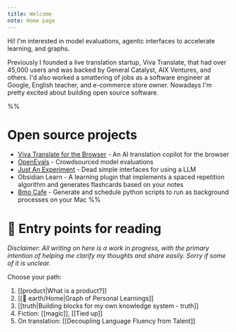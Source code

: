 ```yaml
---
title: Welcome
note: Home page
---
```

Hi! I'm interested in model evaluations, agentic interfaces to accelerate learning, and graphs.

Previously I founded a live translation startup, Viva Translate, that had over 45,000 users and was backed by General Catalyst, AIX Ventures, and others. I'd also worked a smattering of jobs as a software engineer at Google, English teacher, and e-commerce store owner. Nowadays I'm pretty excited about building open source software. 

%%
# Open source projects
- [Viva Translate for the Browser](https://github.com/just-an-experiment/viva-translate) - An AI translation copilot for the browser
- [OpenEvals](https://github.com/openevals/evals) - Crowdsourced model evaluations
- [Just An Experiment](https://justanexperiment.com/) - Dead simple interfaces for using a LLM
- Obsidian Learn - A learning plugin that implements a spaced repetition algorithm and generates flashcards based on your notes
- [Bmo Cafe](https://github.com/belindamo/bmo-cafe) - Generate and schedule python scripts to run as background processes on your Mac
%%

# 🔗 Entry points for reading
*Disclaimer: All writing on here is a work in progress, with the primary intention of helping me clarify my thoughts and share easily. Sorry if some of it is unclear.* 

Choose your path:
1. [[product|What is a product?]]
2. [[🏡 earth/Home|Graph of Personal Learnings]]
3. [[truth|Building blocks for my own knowledge system - truth]]
4. Fiction: [[magic]], [[Tied up]]
5. On translation: [[Decoupling Language Fluency from Talent]]



